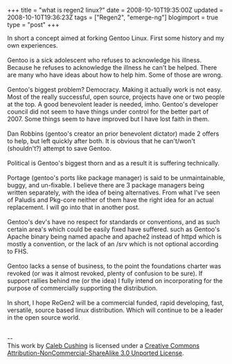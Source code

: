 +++
title = "what is regen2 linux?"
date = 2008-10-10T19:35:00Z
updated = 2008-10-10T19:36:23Z
tags = ["Regen2", "emerge-ng"]
blogimport = true 
type = "post"
+++

In short a concept aimed at forking Gentoo Linux. First some history and my own experiences.<br /><br />Gentoo is a sick adolescent who refuses to acknowledge his illness. Because he refuses to acknowledge the illness he can't be helped. There are many who have ideas about how to help him. Some of those are wrong.<br /><br />Gentoo's biggest problem? Democracy. Making it actually work is not easy.  Most of the really successful, open source, projects have one or two people at the top. A good benevolent leader is needed, imho. Gentoo's developer council did not seem to have things under control for the better part of 2007. Some things seem to have improved but I have lost faith in them.<br /><br />Dan Robbins (gentoo's creator an prior benevolent dictator) made 2 offers to help, but left quickly after both. It is obvious that he can't/won't (shouldn't?) attempt to save Gentoo.<br /><br />Political is Gentoo's biggest thorn and as a result it is suffering technically.<br /><br />Portage (gentoo's ports like package manager) is said to be unmaintainable, buggy, and un-fixable. I believe there are 3 package managers being written separately, with the idea of being alternatives. From what I've seen of Paludis and Pkg-core neither of them have the right idea for an actual replacement. I will go into that in another post.<br /><br />Gentoo's dev's have no respect for standards or conventions, and as such certain area's which could be easily fixed have suffered. such as Gentoo's Apache binary being named apache and apache2 instead of httpd which is mostly a convention, or the lack of an /srv which is not optional according to FHS.<br /><br />Gentoo lacks a sense of business, to the point the foundations charter was revoked (or was it almost revoked, plenty of confusion to be sure). If support rallies behind me (or the idea) I fully intend on incorporating for the purpose of commercially supporting the distribution.<br /><br />In short,  I hope ReGen2 will be a commercial funded, rapid developing, fast, versatile, source based linux distribution. Which will continue to be a leader in the open source world.<div class="blogger-post-footer"><br />--<br />
This <span xmlns:dc="http://purl.org/dc/elements/1.1/" href="http://purl.org/dc/dcmitype/Text" rel="dc:type">work</span> by <a xmlns:cc="http://creativecommons.org/ns#" href="http://www.xenoterracide.com" property="cc:attributionName" rel="cc:attributionURL">Caleb Cushing</a> is licensed under a <a rel="license" href="http://creativecommons.org/licenses/by-nc-sa/3.0/">Creative Commons Attribution-NonCommercial-ShareAlike 3.0 Unported License</a>.</div>
